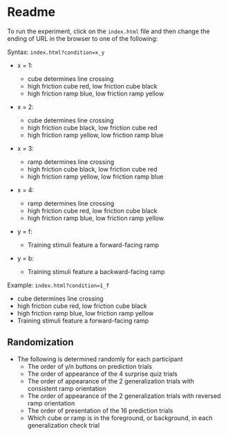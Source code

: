# Readme

To run the experiment, click on the `index.html` file and then change the ending of URL in the browser to one of the following: 

Syntax: `index.html?condition=x_y`

- x = 1:
    + cube determines line crossing
    + high friction cube red, low friction cube black
    + high friction ramp blue, low friction ramp yellow

- x = 2:
    + cube determines line crossing
    + high friction cube black, low friction cube red
    + high friction ramp yellow, low friction ramp blue

- x = 3:
    + ramp determines line crossing
    + high friction cube black, low friction cube red
    + high friction ramp yellow, low friction ramp blue

- x = 4:
    + ramp determines line crossing
    + high friction cube red, low friction cube black
    + high friction ramp blue, low friction ramp yellow

- y = f:
    + Training stimuli feature a forward-facing ramp

- y = b:
    + Training stimuli feature a backward-facing ramp

Example: `index.html?condition=1_f`

- cube determines line crossing
- high friction cube red, low friction cube black
- high friction ramp blue, low friction ramp yellow
- Training stimuli feature a forward-facing ramp

## Randomization 

- The following is determined randomly for each participant
    + The order of y/n buttons on prediction trials
    + The order of appearance of the 4 surprise quiz trials
    + The order of appearance of the 2 generalization trials with consistent ramp orientation
    + The order of appearance of the 2 generalization trials with reversed ramp orientation
    + The order of presentation of the 16 prediction trials
    + Which cube or ramp is in the foreground, or background, in each generalization check trial
